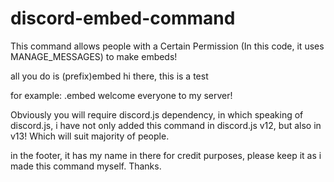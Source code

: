 # discord-embed-command

This command allows people with a Certain Permission (In this code, it uses MANAGE_MESSAGES) to make embeds!

all you do is (prefix)embed hi there, this is a test 

for example: .embed welcome everyone to my server!

Obviously you will require discord.js dependency, in which speaking of discord.js, i have not only added this command in discord.js v12, but also in v13! Which will suit majority of people. 

in the footer, it has my name in there for credit purposes, please keep it as i made this command myself. Thanks.
